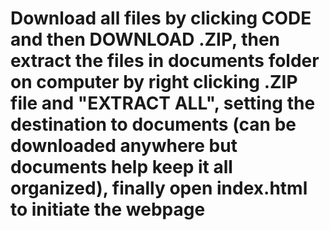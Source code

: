 # Download all files by clicking CODE and then DOWNLOAD .ZIP, then extract the files in documents folder on computer by right clicking .ZIP file and "EXTRACT ALL", setting the destination to documents (can be downloaded anywhere but documents help keep it all organized), finally open index.html to initiate the webpage
